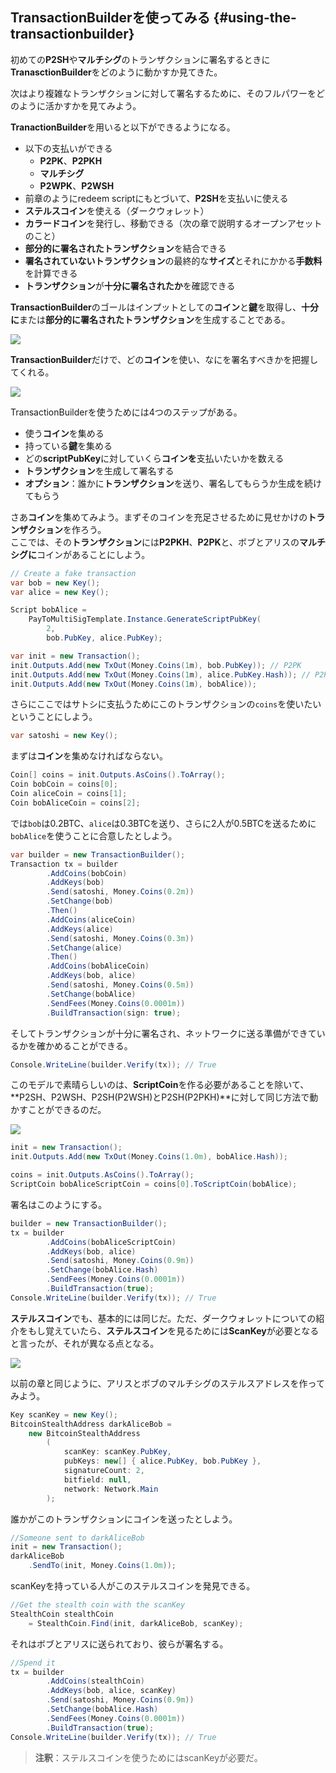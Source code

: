 ## TransactionBuilderを使ってみる {#using-the-transactionbuilder}

初めての**P2SH**や**マルチシグ**のトランザクションに署名するときに**TranasctionBuilder**をどのように動かすか見てきた。

次はより複雑なトランザクションに対して署名するために、そのフルパワーをどのように活かすかを見てみよう。

**TranactionBuilder**を用いると以下ができるようになる。

* 以下の支払いができる
  * **P2PK**、**P2PKH**
  * **マルチシグ**
  * **P2WPK**、**P2WSH**
* 前章のようにredeem scriptにもとづいて、**P2SH**を支払いに使える
* **ステルスコイン**を使える（ダークウォレット）
* **カラードコイン**を発行し、移動できる（次の章で説明するオープンアセットのこと） 
* **部分的に署名されたトランザクション**を結合できる 
* **署名されていないトランザクション**の最終的な**サイズ**とそれにかかる**手数料**を計算できる
* **トランザクション**が**十分に署名されたか**を確認できる 

**TransactionBuilder**のゴールはインプットとしての**コイン**と**鍵**を取得し、**十分に**または**部分的に署名されたトランザクション**を生成することである。

![](../assets/SignedTransaction.png)

**TransactionBuilder**だけで、どの**コイン**を使い、なにを署名すべきかを把握してくれる。

![](../assets/TransactionBuilder.png)

TransactionBuilderを使うためには4つのステップがある。

* 使う**コイン**を集める
* 持っている**鍵**を集める
* どの**scriptPubKey**に対していくら**コインを**支払いたいかを数える
* **トランザクション**を生成して署名する
* **オプション**：誰かに**トランザクション**を送り、署名してもらうか生成を続けてもらう

さあ**コイン**を集めてみよう。まずそのコインを充足させるために見せかけの**トランザクション**を作ろう。  
ここでは、その**トランザクション**には**P2PKH**、**P2PK**と、ボブとアリスの**マルチシグに**コインがあることにしよう。

```cs
// Create a fake transaction
var bob = new Key();
var alice = new Key();

Script bobAlice = 
    PayToMultiSigTemplate.Instance.GenerateScriptPubKey(
        2, 
        bob.PubKey, alice.PubKey);

var init = new Transaction();
init.Outputs.Add(new TxOut(Money.Coins(1m), bob.PubKey)); // P2PK
init.Outputs.Add(new TxOut(Money.Coins(1m), alice.PubKey.Hash)); // P2PKH
init.Outputs.Add(new TxOut(Money.Coins(1m), bobAlice));
```

さらにここではサトシに支払うためにこのトランザクションの`coins`を使いたいということにしよう。

```cs
var satoshi = new Key();
```

まずは**コイン**を集めなければならない。

```cs
Coin[] coins = init.Outputs.AsCoins().ToArray();
Coin bobCoin = coins[0];
Coin aliceCoin = coins[1];
Coin bobAliceCoin = coins[2];
```

では`bob`は0.2BTC、`alice`は0.3BTCを送り、さらに2人が0.5BTCを送るために`bobAlice`を使うことに合意したとしよう。

```cs
var builder = new TransactionBuilder();
Transaction tx = builder
        .AddCoins(bobCoin)
        .AddKeys(bob)
        .Send(satoshi, Money.Coins(0.2m))
        .SetChange(bob)
        .Then()
        .AddCoins(aliceCoin)
        .AddKeys(alice)
        .Send(satoshi, Money.Coins(0.3m))
        .SetChange(alice)
        .Then()
        .AddCoins(bobAliceCoin)
        .AddKeys(bob, alice)
        .Send(satoshi, Money.Coins(0.5m))
        .SetChange(bobAlice)
        .SendFees(Money.Coins(0.0001m))
        .BuildTransaction(sign: true);
```

そしてトランザクションが十分に署名され、ネットワークに送る準備ができているかを確かめることができる。

```cs
Console.WriteLine(builder.Verify(tx)); // True
```

このモデルで素晴らしいのは、**ScriptCoin**を作る必要があることを除いて、**P2SH、P2WSH、P2SH\(P2WSH\)とP2SH\(P2PKH\)**に対して同じ方法で動かすことができるのだ。

![](../assets/ScriptCoinFromCoin.png)

```cs
init = new Transaction();
init.Outputs.Add(new TxOut(Money.Coins(1.0m), bobAlice.Hash));

coins = init.Outputs.AsCoins().ToArray();
ScriptCoin bobAliceScriptCoin = coins[0].ToScriptCoin(bobAlice);
```

署名はこのようにする。

```cs
builder = new TransactionBuilder();
tx = builder
        .AddCoins(bobAliceScriptCoin)
        .AddKeys(bob, alice)
        .Send(satoshi, Money.Coins(0.9m))
        .SetChange(bobAlice.Hash)
        .SendFees(Money.Coins(0.0001m))
        .BuildTransaction(true);
Console.WriteLine(builder.Verify(tx)); // True
```

**ステルスコイン**でも、基本的には同じだ。ただ、ダークウォレットについての紹介をもし覚えていたら、**ステルスコイン**を見るためには**ScanKey**が必要となると言ったが、それが異なる点となる。

![](../assets/StealthCoin.png)

以前の章と同じように、アリスとボブのマルチシグのステルスアドレスを作ってみよう。

```cs
Key scanKey = new Key();
BitcoinStealthAddress darkAliceBob =
    new BitcoinStealthAddress
        (
            scanKey: scanKey.PubKey,
            pubKeys: new[] { alice.PubKey, bob.PubKey },
            signatureCount: 2,
            bitfield: null,
            network: Network.Main
        );
```

誰かがこのトランザクションにコインを送ったとしよう。

```cs
//Someone sent to darkAliceBob
init = new Transaction();
darkAliceBob
    .SendTo(init, Money.Coins(1.0m));
```

scanKeyを持っている人がこのステルスコインを発見できる。

```cs
//Get the stealth coin with the scanKey
StealthCoin stealthCoin
    = StealthCoin.Find(init, darkAliceBob, scanKey);
```

それはボブとアリスに送られており、彼らが署名する。

```cs
//Spend it
tx = builder
        .AddCoins(stealthCoin)
        .AddKeys(bob, alice, scanKey)
        .Send(satoshi, Money.Coins(0.9m))
        .SetChange(bobAlice.Hash)
        .SendFees(Money.Coins(0.0001m))
        .BuildTransaction(true);
Console.WriteLine(builder.Verify(tx)); // True
```

> **注釈**：ステルスコインを使うためにはscanKeyが必要だ。



